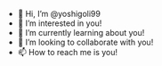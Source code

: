 - 👋 Hi, I’m @yoshigoli99
- 👀 I’m interested in you!
- 🌱 I’m currently learning about you!
- 💞️ I’m looking to collaborate with you!
- 📫 How to reach me is you!

<!---
yoshigoli99/yoshigoli99 is a ✨ special ✨ repository because its `README.md` (this file) appears on your GitHub profile.
You can click the Preview link to take a look at your changes.
--->
